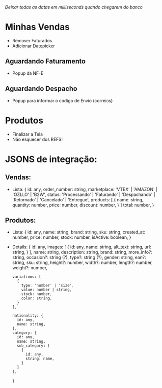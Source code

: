 *Deixar todas as datas em milliseconds quando chegarem do banco*

# Minhas Vendas
- Remover Faturados
- Adicionar Datepicker

## Aguardando Faturamento
- Popup da NF-E

## Aguardando Despacho
- Popup para informar o código de Envio (correios)

# Produtos
- Finalizar a Tela
- Não esquecer dos REFS!


# JSONS de integração:

## Vendas:
- Lista:
  {
    id: any,
    order_number: string,
    marketplace: 'VTEX' | 'AMAZON' | 'OZLLO' | 'B2W',
    status: 'Processando' | 'Faturando' | 'Despachando' | 'Retornado' | 'Cancelado' | 'Entregue',
    products: [
      {
        name: string,
        quantity: number,
        price: number,
        discount: number,
      }
    ]
    total: number,
  }

## Produtos:

- Lista:
    {
      id: any,
      name: string,
      brand: string,
      sku: string,
      created_at: number,
      price: number,
      stock: number,
      isActive: boolean,
    }
- Details:
    {
      id: any,
      images: [
        {
          id: any,
          name: string,
          alt_text: string,
          url: string,
        }
      ],
      name: string,
      description: string,
      brand: string,
      more_info?: string,
      occasion?: string (?),
      type?: string (?),
      gender: string,
      ean?: string,
      sku: string,
      height?: number,
      width?: number,
      length?: number,
      weight?: number,

      variations: [
        {
          type: 'number' | 'size',
          value: number | string,
          stock: number,
          color: string,
        }
      ],

      nationality: {
        id: any,
        name: string,
      },
      category: {
        id: any,
        name: string,
        sub_category: [
          {
            id: any,
            string: name,
          }
        ]
      },
    }
